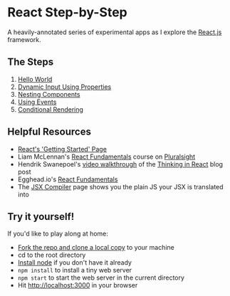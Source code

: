 # React Step-by-Step

A heavily-annotated series of experimental apps as I explore the [React.js](http://facebook.github.io/react/index.html) framework.

## The Steps

1. [Hello World](https://github.com/billgathen/react-step-by-step/tree/master/1-hello-world)
1. [Dynamic Input Using Properties](https://github.com/billgathen/react-step-by-step/tree/master/2-dynamic-input-with-properties)
1. [Nesting Components](https://github.com/billgathen/react-step-by-step/tree/master/3-nesting-components)
1. [Using Events](https://github.com/billgathen/react-step-by-step/tree/master/4-using-events)
1. [Conditional Rendering](https://github.com/billgathen/react-step-by-step/tree/master/5-conditional-rendering)

## Helpful Resources

* [React's 'Getting Started' Page](http://facebook.github.io/react/docs/getting-started.html)
* Liam McLennan's [React Fundamentals](http://www.pluralsight.com/courses/react-fundamentals) course on [Pluralsight](http://www.pluralsight.com)
* Hendrik Swanepoel's [video walkthrough](http://tagtree.tv/thinking-in-react) of the [Thinking in React](http://facebook.github.io/react/docs/thinking-in-react.html) blog post
* Egghead.io's [React Fundamentals](https://egghead.io/series/react-fundamentals)
* The [JSX Compiler](https://facebook.github.io/react/jsx-compiler.html) page shows you the plain JS your JSX is translated into

## Try it yourself!

If you'd like to play along at home:

* [Fork the repo and clone a local copy](https://help.github.com/articles/fork-a-repo/) to your machine
* cd to the root directory
* [Install node](http://nodejs.org/) if you don't have it already
* ```npm install``` to install a tiny web server
* ```npm start``` to start the web server in the current directory
* Hit [http://localhost:3000](http://localhost:3000) in your browser